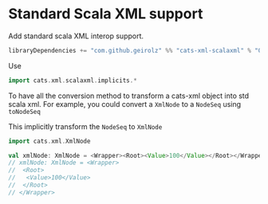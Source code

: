 # Standard Scala XML support

Add standard scala XML interop support.

```sbt
libraryDependencies += "com.github.geirolz" %% "cats-xml-scalaxml" % "0.0.15"
```

Use

```scala
import cats.xml.scalaxml.implicits.*
```

To have all the conversion method to transform a cats-xml object into std scala xml.
For example, you could convert a `XmlNode` to a `NodeSeq` using `toNodeSeq`

This implicitly transform the `NodeSeq` to `XmlNode`

```scala
import cats.xml.XmlNode

val xmlNode: XmlNode = <Wrapper><Root><Value>100</Value></Root></Wrapper>
// xmlNode: XmlNode = <Wrapper>
//  <Root>
//   <Value>100</Value>
//  </Root>
// </Wrapper>
```
